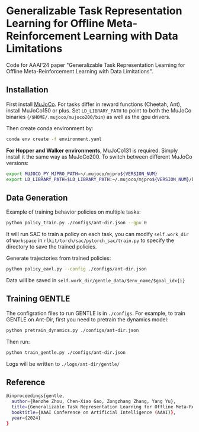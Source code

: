 # Generalizable Task Representation Learning for Offline Meta-Reinforcement Learning with Data Limitations
Code for AAAI'24 paper "Generalizable Task Representation Learning for Offline Meta-Reinforcement Learning with Data Limitations".

## Installation

First install [MuJoCo](https://www.roboti.us/index.html). For tasks differ in reward functions (Cheetah, Ant), install MuJoCo150 or plus. Set `LD_LIBRARY_PATH` to point to both the MuJoCo binaries (`/$HOME/.mujoco/mujoco200/bin`) as well as the gpu drivers.

Then create conda environment by:

```bash
conda env create -f environment.yaml
```

**For Hopper and Walker environments**, MuJoCo131 is required. Simply install it the same way as MuJoCo200. To switch between different MuJoCo versions:

```bash
export MUJOCO_PY_MJPRO_PATH=~/.mujoco/mjpro${VERSION_NUM}
export LD_LIBRARY_PATH=$LD_LIBRARY_PATH:~/.mujoco/mjpro${VERSION_NUM}/bin
```

## Data Generation

Example of training behavior policies on multiple tasks:

```bash
python policy_train.py ./configs/ant-dir.json --gpu 0
```

It will run SAC to train a policy on each task, you can modify `self.work_dir` of `Workspace` in `rlkit/torch/sac/pytorch_sac/train.py` to specify the directory to save the trained policies.

Generate trajectories from trained policies:

```bash
python policy_eavl.py --config ./configs/ant-dir.json
```

Data will be saved in `self.work_dir/gentle_data/$env_name/$goal_idx{i}`

## Training GENTLE 

The configration files to run GENTLE is in `./configs`. For example, to train GENTLE on Ant-Dir, first you need to pretrain the dynamics model:
```bash
python pretrain_dynamics.py ./configs/ant-dir.json 
```
Then run:
```bash
python train_gentle.py ./configs/ant-dir.json
```

Logs will be written to `./logs/ant-dir/gentle/`

## Reference

```bash
@inproceedings{gentle,
  author={Renzhe Zhou, Chen-Xiao Gao, Zongzhang Zhang, Yang Yu},
  title={Generalizable Task Representation Learning for Offline Meta-Reinforcement Learning with Data Limitations},
  booktitle={AAAI Conference on Artificial Intelligence (AAAI)},
  year={2024}
}
```

